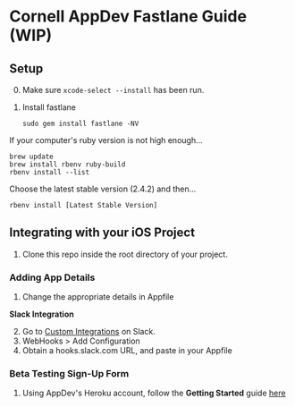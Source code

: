 # Cornell AppDev Fastlane Guide (WIP)

## Setup

0. Make sure `xcode-select --install` has been run.

1. Install fastlane

	`sudo gem install fastlane -NV`

If your computer's ruby version is not high enough...

	brew update
	brew install rbenv ruby-build
	rbenv install --list

Choose the latest stable version (2.4.2) and then...
  
	rbenv install [Latest Stable Version]
  
## Integrating with your iOS Project

1. Clone this repo inside the root directory of your project.

### Adding App Details

1. Change the appropriate details in Appfile

**Slack Integration**

2. Go to [Custom Integrations](https://cornellappdev.slack.com/apps/manage/custom-integrations) on Slack. 
3. WebHooks > Add Configuration
4. Obtain a hooks.slack.com URL, and paste in your Appfile

### Beta Testing Sign-Up Form

1. Using AppDev's Heroku account, follow the **Getting Started** guide [here](https://github.com/fastlane/boarding)


